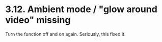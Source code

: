 # 3.12. Ambient mode / "glow around video" missing

Turn the function off and on again. Seriously, this fixed it.

